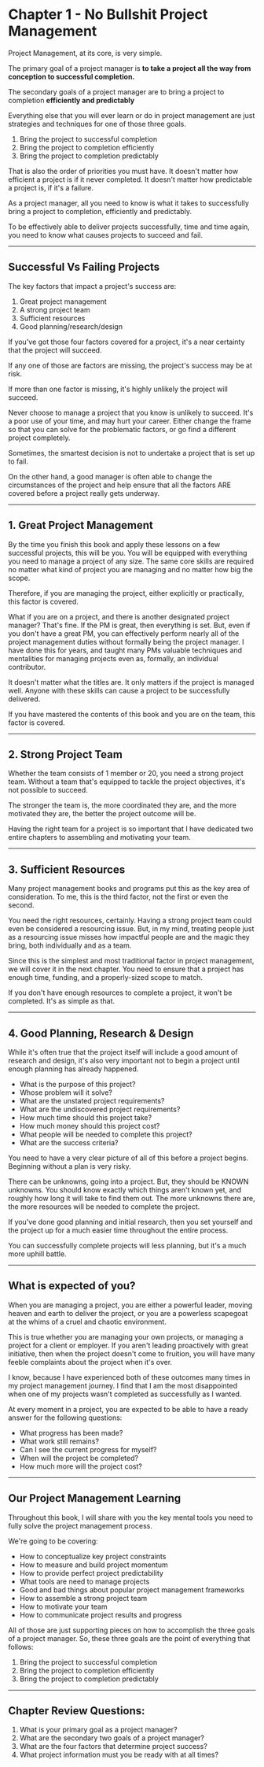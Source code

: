 # Chapter 1 - No Bullshit Project Management

Project Management, at its core, is very simple.

The primary goal of a project manager is **to take a project all the way from conception to successful completion.**

The secondary goals of a project manager are to bring a project to completion **efficiently and predictably**

Everything else that you will ever learn or do in project management are just strategies and techniques for one of those three goals.

1. Bring the project to successful completion
2. Bring the project to completion efficiently
3. Bring the project to completion predictably

That is also the order of priorities you must have. It doesn't matter how efficient a project is if it never completed. It doesn't matter how predictable a project is, if it's a failure.

As a project manager, all you need to know is what it takes to successfully bring a project to completion, efficiently and predictably.

To be effectively able to deliver projects successfully, time and time again, you need to know what causes projects to succeed and fail.

---

## Successful Vs Failing Projects

The key factors that impact a project's success are:
1. Great project management
2. A strong project team
3. Sufficient resources
4. Good planning/research/design

If you've got those four factors covered for a project, it's a near certainty that the project will succeed.

If any one of those are factors are missing, the project's success may be at risk.

If more than one factor is missing, it's highly unlikely the project will succeed.

Never choose to manage a project that you know is unlikely to succeed. It's a poor use of your time, and may hurt your career. Either change the frame so that you can solve for the problematic factors, or go find a different project completely.

Sometimes, the smartest decision is not to undertake a project that is set up to fail.

On the other hand, a good manager is often able to change the circumstances of the project and help ensure that all the factors ARE covered before a project really gets underway.

---

## 1. Great Project Management

By the time you finish this book and apply these lessons on a few successful projects, this will be you. You will be equipped with everything you need to manage a project of any size. The same core skills are required no matter what kind of project you are managing and no matter how big the scope.

Therefore, if you are managing the project, either explicitly or practically, this factor is covered.

What if you are on a project, and there is another designated project manager? That's fine. If the PM is great, then everything is set. But, even if you don't have a great PM, you can effectively perform nearly all of the project management duties without formally being the project manager. I have done this for years, and taught many PMs valuable techniques and mentalities for managing projects even as, formally, an individual contributor.

It doesn't matter what the titles are. It only matters if the project is managed well. Anyone with these skills can cause a project to be successfully delivered.

If you have mastered the contents of this book and you are on the team, this factor is covered.

---

## 2. Strong Project Team

Whether the team consists of 1 member or 20, you need a strong project team. Without a team that's equipped to tackle the project objectives, it's not possible to succeed.

The stronger the team is, the more coordinated they are, and the more motivated they are, the better the project outcome will be.

Having the right team for a project is so important that I have dedicated two entire chapters to assembling and motivating your team.

---

## 3. Sufficient Resources

Many project management books and programs put this as the key area of consideration. To me, this is the third factor, not the first or even the second.

You need the right resources, certainly. Having a strong project team could even be considered a resourcing issue. But, in my mind, treating people just as a resourcing issue misses how impactful people are and the magic they bring, both individually and as a team.

Since this is the simplest and most traditional factor in project management, we will cover it in the next chapter. You need to ensure that a project has enough time, funding, and a properly-sized scope to match.

If you don't have enough resources to complete a project, it won't be completed. It's as simple as that.

---

## 4. Good Planning, Research & Design

While it's often true that the project itself will include a good amount of research and design, it's also very important not to begin a project until enough planning has already happened.

- What is the purpose of this project?
- Whose problem will it solve?
- What are the unstated project requirements?
- What are the undiscovered project requirements?
- How much time should this project take?
- How much money should this project cost?
- What people will be needed to complete this project?
- What are the success criteria?

You need to have a very clear picture of all of this before a project begins. Beginning without a plan is very risky.

There can be unknowns, going into a project. But, they should be KNOWN unknowns. You should know exactly which things aren't known yet, and roughly how long it will take to find them out. The more unknowns there are, the more resources will be needed to complete the project.

If you've done good planning and initial research, then you set yourself and the project up for a much easier time throughout the entire process.

You can successfully complete projects will less planning, but it's a much more uphill battle.

----

## What is expected of you?

When you are managing a project, you are either a powerful leader, moving heaven and earth to deliver the project, or you are a powerless scapegoat at the whims of a cruel and chaotic environment.

This is true whether you are managing your own projects, or managing a project for a client or employer. If you aren't leading proactively with great initiative, then when the project doesn't come to fruition, you will have many feeble complaints about the project when it's over.

I know, because I have experienced both of these outcomes many times in my project management journey. I find that I am the most disappointed when one of my projects wasn't completed as successfully as I wanted.

At every moment in a project, you are expected to be able to have a ready answer for the following questions:

- What progress has been made?
- What work still remains?
- Can I see the current progress for myself?
- When will the project be completed?
- How much more will the project cost?

---

## Our Project Management Learning

Throughout this book, I will share with you the key mental tools you need to fully solve the project management process.

We're going to be covering:
- How to conceptualize key project constraints
- How to measure and build project momentum
- How to provide perfect project predictability
- What tools are need to manage projects
- Good and bad things about popular project management frameworks
- How to assemble a strong project team
- How to motivate your team
- How to communicate project results and progress

All of those are just supporting pieces on how to accomplish the three goals of a project manager. So, these three goals are the point of everything that follows:

1. Bring the project to successful completion
2. Bring the project to completion efficiently
3. Bring the project to completion predictably

---

## Chapter Review Questions:
1. What is your primary goal as a project manager?
2. What are the secondary two goals of a project manager?
3. What are the four factors that determine project success?
4. What project information must you be ready with at all times?
